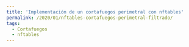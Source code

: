 ```yaml
---
title: 'Implementación de un cortafuegos perimetral con nftables'
permalink: /2020/01/nftables-cortafuegos-perimetral-filtrado/
tags:
  - Cortafuegos
  - nftables
---
```

